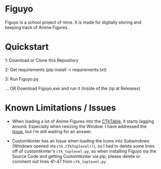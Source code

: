 # Figuyo
Figuyo is a school project of mine. It is made for digitally storing and keeping track of Anime Figures.

# Quickstart
1: Download or Clone this Repository

2: Get requirements (pip install -r requirements.txt)

3: Run Figuyo.py

... OR Download Figuyo.exe and run it (inside of the zip at Releases)

# Known Limitations / Issues
- When loading a lot of Anime Figures into the [CTkTable](https://github.com/akascape/ctktable), it starts lagging around. Especially when resizing the Window. I have addressed the [Issue](https://github.com/Akascape/CTkTable/issues/74), but i'm still waiting for an answer.

- Customtkinter has an Issue when loading the Icons into Subwindows (Windows opened via ``ctk.CTkToplevel()``), so I had to delete some lines off of customtkinter's ``ctk_toplevel.py``, so when installing Figuyo via the Source Code and getting Customtkinter via pip, please delete or comment out lines 41-47 from ``ctk_toplevel.py``
  
